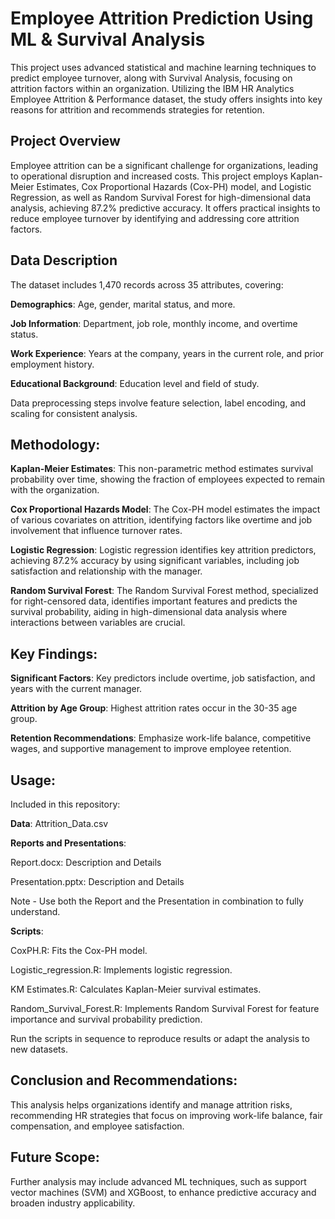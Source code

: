 # Employee Attrition Prediction Using ML & Survival Analysis

This project uses advanced statistical and machine learning techniques to predict employee turnover, along with Survival Analysis, focusing on attrition factors within an organization. Utilizing the IBM HR Analytics Employee Attrition & Performance dataset, the study offers insights into key reasons for attrition and recommends strategies for retention.

## Project Overview

Employee attrition can be a significant challenge for organizations, leading to operational disruption and increased costs. This project employs Kaplan-Meier Estimates, Cox Proportional Hazards (Cox-PH) model, and Logistic Regression, as well as Random Survival Forest for high-dimensional data analysis, achieving 87.2% predictive accuracy. It offers practical insights to reduce employee turnover by identifying and addressing core attrition factors.

## Data Description

The dataset includes 1,470 records across 35 attributes, covering:

__Demographics__: Age, gender, marital status, and more.

__Job Information__: Department, job role, monthly income, and overtime status.

__Work Experience__: Years at the company, years in the current role, and prior employment history.

__Educational Background__: Education level and field of study.

Data preprocessing steps involve feature selection, label encoding, and scaling for consistent analysis.

## Methodology:

__Kaplan-Meier Estimates__: This non-parametric method estimates survival probability over time, showing the fraction of employees expected to remain with the organization.

__Cox Proportional Hazards Model__: The Cox-PH model estimates the impact of various covariates on attrition, identifying factors like overtime and job involvement that influence turnover rates.

__Logistic Regression__: Logistic regression identifies key attrition predictors, achieving 87.2% accuracy by using significant variables, including job satisfaction and relationship with the manager.

__Random Survival Forest__: The Random Survival Forest method, specialized for right-censored data, identifies important features and predicts the survival probability, aiding in high-dimensional data analysis where interactions between variables are crucial.


## Key Findings:
__Significant Factors__: Key predictors include overtime, job satisfaction, and years with the current manager.

__Attrition by Age Group__: Highest attrition rates occur in the 30-35 age group.

__Retention Recommendations__: Emphasize work-life balance, competitive wages, and supportive management to improve employee retention.

## Usage:

Included in this repository:

__Data__: Attrition_Data.csv

__Reports and Presentations__:

Report.docx: Description and Details

Presentation.pptx: Description and Details

Note - Use both the Report and the Presentation in combination to fully understand.

__Scripts__:

CoxPH.R: Fits the Cox-PH model.

Logistic_regression.R: Implements logistic regression.

KM Estimates.R: Calculates Kaplan-Meier survival estimates.

Random_Survival_Forest.R: Implements Random Survival Forest for feature importance and survival probability prediction.

Run the scripts in sequence to reproduce results or adapt the analysis to new datasets.

## Conclusion and Recommendations:

This analysis helps organizations identify and manage attrition risks, recommending HR strategies that focus on improving work-life balance, fair compensation, and employee satisfaction.

## Future Scope:

Further analysis may include advanced ML techniques, such as support vector machines (SVM) and XGBoost, to enhance predictive accuracy and broaden industry applicability.

